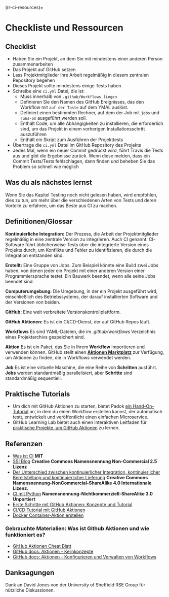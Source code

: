 (rr-ci-resources)=
# Checkliste und Ressourcen

## Checklist

- Haben Sie ein Projekt, an dem Sie mit mindestens einer anderen Person zusammenarbeiten
- Das Projekt auf GitHub setzen
- Lass Projektmitglieder ihre Arbeit regelmäßig in diesem zentralen Repository begehen
- Dieses Projekt sollte mindestens einige Tests haben
- Schreibe eine `ci.yml` Datei, die ist:
  - Muss innerhalb von `.github/Workflows liegen`
  - Definieren Sie den Namen des GitHub Ereignisses, das den Workflow mit `auf der Taste` auf dem YMAL auslöst.
  - Definiert einen bestimmten Rechner, auf dem der Job mit `jobs` und `runs-on` ausgeführt werden soll.
  - Enthält Code, um alle Abhängigkeiten zu installieren, die erforderlich sind, um das Projekt in einem vorherigen Installationsschritt auszuführen
  - Enthält ein Skript zum Ausführen der Projekttests
- Übertrage die `ci.yml` Datei im GitHub Repository des Projekts
- Jedes Mal, wenn ein neuer Commit gedrückt wird, führt Travis die Tests aus und gibt die Ergebnisse zurück. Wenn diese melden, dass ein Commit Tests/Tests fehlschlagen, dann finden und beheben Sie das Problem so schnell wie möglich

## Was du als nächstes lernst

Wenn Sie das Kapitel Testing noch nicht gelesen haben, wird empfohlen, dies zu tun, um mehr über die verschiedenen Arten von Tests und deren Vorteile zu erfahren, um das Beste aus CI zu machen.

## Definitionen/Glossar

**Kontinuierliche Integration:** Der Prozess, die Arbeit der Projektmitglieder regelmäßig in eine zentrale Version zu integrieren. Auch CI genannt. CI-Software führt üblicherweise Tests über die integrierte Version eines Projekts durch, um Konflikte und Fehler zu identifizieren, die durch die Integration entstanden sind.

**Erstellt:** Eine Gruppe von Jobs. Zum Beispiel könnte eine Build zwei Jobs haben, von denen jeder ein Projekt mit einer anderen Version einer Programmiersprache testet. Ein Bauwerk beendet, wenn alle seine Jobs beendet sind.

**Computerumgebung:** Die Umgebung, in der ein Projekt ausgeführt wird, einschließlich des Betriebssystems, der darauf installierten Software und der Versionen von beiden.

**GitHub:** Eine weit verbreitete Versionskontrollplattform.

**GitHub Aktionen:** Es ist ein CI/CD-Dienst, der auf GitHub Repos läuft.

**Workflows** Es sind YAML-Dateien, die im _.github/workflows_ Verzeichnis eines Projektarchivs gespeichert sind.

**Aktion** Es ist ein Paket, das Sie in Ihrem **Workflow** importieren und verwenden können. GitHub stellt einen **[Aktionen Marktplatz](https://github.com/marketplace?type=actions)** zur Verfügung, um Aktionen zu finden, die in Workflows verwendet werden.

**Job** Es ist eine virtuelle Maschine, die eine Reihe von **Schritten** ausführt. **Jobs** werden standardmäßig parallelisiert, aber **Schritte** sind standardmäßig sequentiell.

## Praktische Tutorials

- Um dich mit GitHub Aktionen zu starten, bietet Padok [ein Hand-On-Tutorial](https://github.com/padok-team/github-actions-tutorial) an, in dem du einen Workflow erstellen kannst, der automatisch testt, entwickelt und veröffentlicht einen einfachen Microservice.
- GitHub Learning Lab bietet auch einen interaktiven Leitfaden für [praktische Projekte, um GitHub Aktionen](https://lab.github.com/githubtraining/github-actions:-continuous-integration) zu lernen.

## Referenzen

- [Was ist CI](https://github.com/travis-ci/docs-travis-ci-com/blob/master/user/for-beginners.md) **MIT**
- [SSI Blog](https://software.ac.uk/using-continuous-integration-build-and-test-your-software?_ga=2.231776223.1391442519.1547641475-1644026160.1541158284) **Creative Commons Namensnennung Non-Commercial 2.5 Lizenz**
- [Der Unterschied zwischen kontinuierlicher Integration, kontinuierlicher Bereitstellung und kontinuierlicher Lieferung](https://www.digitalocean.com/community/tutorials/an-introduction-to-continuous-integration-delivery-and-deployment) **Creative Commons Namensnennung-NonCommercial-ShareAlike 4.0 Internationale Lizenz.**
- [CI mit Python](https://docs.python-guide.org/scenarios/ci/) **Namensnennung-Nichtkommerziell-ShareAlike 3.0 Unportiert**
- [Erste Schritte mit GitHub Aktionen: Konzepte und Tutorial](https://www.padok.fr/en/blog/github-actions)
- [CI/CD Tutorial mit GitHub Aktionen](https://dev.to/michaelcurrin/intro-tutorial-to-ci-cd-with-github-actions-2ba8)
- [Docker Container-Aktion erstellen](https://docs.github.com/en/actions/creating-actions/creating-a-docker-container-action)

### Gebrauchte Materialien: Was ist Github Aktionen und wie funktioniert es?

- [GitHub Aktionen Cheat Blatt](https://resources.github.com/whitepapers/GitHub-Actions-Cheat-sheet/)
- [GitHub docs: Aktionen - Kernkonzepte](https://docs.github.com/en/actions/getting-started-with-github-actions/core-concepts-for-github-actions)
- [GitHub docs: Aktionen - Konfigurieren und Verwalten von Workflows](https://docs.github.com/en/actions/configuring-and-managing-workflows)

## Danksagungen

Dank an David Jones von der University of Sheffield RSE Group für nützliche Diskussionen.
